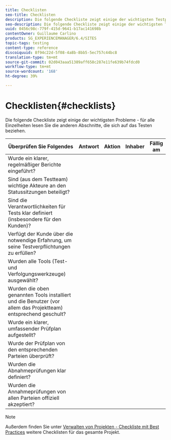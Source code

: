```yaml
---
title: Checklisten
seo-title: Checklisten
description: Die folgende Checkliste zeigt einige der wichtigsten Testprobleme
seo-description: Die folgende Checkliste zeigt einige der wichtigsten Testprobleme
uuid: 0456c98c-779f-415d-9641-b17ac141698b
contentOwner: Guillaume Carlino
products: SG_EXPERIENCEMANAGER/6.4/SITES
topic-tags: testing
content-type: reference
discoiquuid: 8f94c22d-5f08-4a8b-8bb5-5ec757c44bc8
translation-type: tm+mt
source-git-commit: 02d043aaa51389aff658c287e11fe639b74fdcd0
workflow-type: tm+mt
source-wordcount: '168'
ht-degree: 39%

---
```



# Checklisten{#checklists}

Die folgende Checkliste zeigt einige der wichtigsten Probleme - für alle Einzelheiten lesen Sie die anderen Abschnitte, die sich auf das Testen beziehen.

| Überprüfen Sie Folgendes | Antwort | Aktion | Inhaber | Fällig am |
|---|---|---|---|---|
| Wurde ein klarer, regelmäßiger Berichte eingeführt? |  |  |  |  |
| Sind (aus dem Testteam) wichtige Akteure an den Statussitzungen beteiligt? |  |  |  |  |
| Sind die Verantwortlichkeiten für Tests klar definiert (insbesondere für den Kunden)? |  |  |  |  |
| Verfügt der Kunde über die notwendige Erfahrung, um seine Testverpflichtungen zu erfüllen? |  |  |  |  |
| Wurden alle Tools (Test- und Verfolgungswerkzeuge) ausgewählt? |  |  |  |  |
| Wurden die oben genannten Tools installiert und die Benutzer (vor allem das Projektteam) entsprechend geschult? |  |  |  |  |
| Wurde ein klarer, umfassender Prüfplan aufgestellt? |  |  |  |  |
| Wurde der Prüfplan von den entsprechenden Parteien überprüft? |  |  |  |  |
| Wurden die Abnahmeprüfungen klar definiert? |  |  |  |  |
| Wurden die Annahmeprüfungen von allen Parteien offiziell akzeptiert? |  |  |  |  |

>[!NOTE]
>
>Außerdem finden Sie unter [Verwalten von Projekten - Checkliste mit Best Practices](/help/managing/best-practices.md) weitere Checklisten für das gesamte Projekt.

